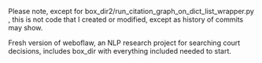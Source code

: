 Please note, except for box_dir2/run_citation_graph_on_dict_list_wrapper.py , this is not code that I created or modified, except as history of commits may show.

Fresh version of weboflaw, an NLP research project for searching court decisions, includes box_dir with everything included needed to start.
